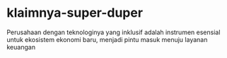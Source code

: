# klaimnya-super-duper
Perusahaan dengan teknologinya yang inklusif adalah instrumen esensial untuk ekosistem ekonomi baru, menjadi pintu masuk menuju layanan keuangan
